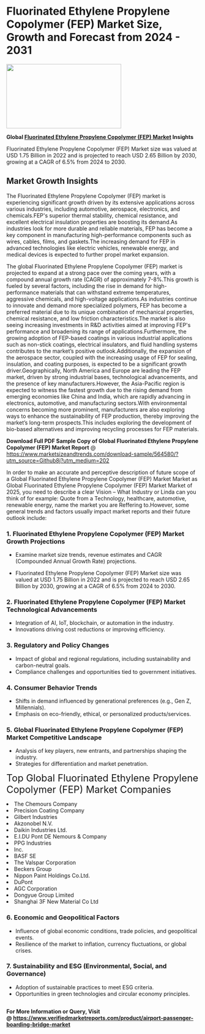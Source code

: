 <H1>Fluorinated Ethylene Propylene Copolymer (FEP) Market Size, Growth and Forecast from 2024 - 2031</H1><img class="aligncenter size-medium wp-image-584254" src="https://thirdeyenews.in/wp-content/uploads/2024/09/Global-Market-Research-300x168.jpeg" alt="" width="300" height="168" /><p><strong>Global&nbsp;<a href="https://www.marketsizeandtrends.com/download-sample/564580/?utm_source=Github8j?utm_medium=202">Fluorinated Ethylene Propylene Copolymer (FEP) Market</a> Insights</strong></p><p>Fluorinated Ethylene Propylene Copolymer (FEP) Market size was valued at USD 1.75 Billion in 2022 and is projected to reach USD 2.65 Billion by 2030, growing at a CAGR of 6.5% from 2024 to 2030.</p><p><h2>Market Growth Insights</h2> The Fluorinated Ethylene Propylene Copolymer (FEP) market is experiencing significant growth driven by its extensive applications across various industries, including automotive, aerospace, electronics, and chemicals.FEP's superior thermal stability, chemical resistance, and excellent electrical insulation properties are boosting its demand.As industries look for more durable and reliable materials, FEP has become a key component in manufacturing high-performance components such as wires, cables, films, and gaskets.The increasing demand for FEP in advanced technologies like electric vehicles, renewable energy, and medical devices is expected to further propel market expansion. <p>The global Fluorinated Ethylene Propylene Copolymer (FEP) market is projected to expand at a strong pace over the coming years, with a compound annual growth rate (CAGR) of approximately 7-8%.This growth is fueled by several factors, including the rise in demand for high-performance materials that can withstand extreme temperatures, aggressive chemicals, and high-voltage applications.As industries continue to innovate and demand more specialized polymers, FEP has become a preferred material due to its unique combination of mechanical properties, chemical resistance, and low friction characteristics.The market is also seeing increasing investments in R&D activities aimed at improving FEP's performance and broadening its range of applications.Furthermore, the growing adoption of FEP-based coatings in various industrial applications such as non-stick coatings, electrical insulators, and fluid handling systems contributes to the market’s positive outlook.Additionally, the expansion of the aerospace sector, coupled with the increasing usage of FEP for sealing, insulation, and coating purposes, is expected to be a significant growth driver.Geographically, North America and Europe are leading the FEP market, driven by strong industrial bases, technological advancements, and the presence of key manufacturers.However, the Asia-Pacific region is expected to witness the fastest growth due to the rising demand from emerging economies like China and India, which are rapidly advancing in electronics, automotive, and manufacturing sectors.With environmental concerns becoming more prominent, manufacturers are also exploring ways to enhance the sustainability of FEP production, thereby improving the market’s long-term prospects.This includes exploring the development of bio-based alternatives and improving recycling processes for FEP materials.</p><p><span class=""><strong>Download Full PDF Sample Copy of Global Fluorinated Ethylene Propylene Copolymer (FEP) Market Report</strong> @ <a href="https://www.marketsizeandtrends.com/download-sample/564580/?utm_source=Github8j?utm_medium=202" target="_blank">https://www.marketsizeandtrends.com/download-sample/564580/?utm_source=Github8j?utm_medium=202</a></span></p><p>In order to make an accurate and perceptive description of future scope of a Global&nbsp;Fluorinated Ethylene Propylene Copolymer (FEP) Market Market as Global&nbsp;Fluorinated Ethylene Propylene Copolymer (FEP) Market Market of 2025, you need to describe a clear Vision &ndash; What Industry or Linda can you think of for example: Quote from a Technology, healthcare, automotive, renewable energy, name the market you are Reffering to.However, some general trends and factors usually impact market reports and their future outlook include:</p><h3>1.&nbsp;<strong>Fluorinated Ethylene Propylene Copolymer (FEP) Market Growth Projections</strong></h3><ul><li>Examine market size trends, revenue estimates and CAGR (Compounded Annual Growth Rate) projections.</li><li><p>Fluorinated Ethylene Propylene Copolymer (FEP) Market size was valued at USD 1.75 Billion in 2022 and is projected to reach USD 2.65 Billion by 2030, growing at a CAGR of 6.5% from 2024 to 2030.</p></li></ul><h3>2.&nbsp;<strong>Fluorinated Ethylene Propylene Copolymer (FEP) Market Technological Advancements</strong></h3><ul><li>Integration of AI, IoT, blockchain, or automation in the industry.</li><li>Innovations driving cost reductions or improving efficiency.</li></ul><h3>3.&nbsp;<strong>Regulatory and Policy Changes</strong></h3><ul><li>Impact of global and regional regulations, including sustainability and carbon-neutral goals.</li><li>Compliance challenges and opportunities tied to government initiatives.</li></ul><h3>4.&nbsp;<strong>Consumer Behavior Trends</strong></h3><ul><li>Shifts in demand influenced by generational preferences (e.g., Gen Z, Millennials).</li><li>Emphasis on eco-friendly, ethical, or personalized products/services.</li></ul><h3>5.&nbsp;<strong>Global Fluorinated Ethylene Propylene Copolymer (FEP) Market Competitive Landscape</strong></h3><ul><li>Analysis of key players, new entrants, and partnerships shaping the industry.</li><li>Strategies for differentiation and market penetration.</li></ul><p data-pm-slice="1 1 []"><span style="color: inherit; font-family: inherit; font-size: 25px;">Top Global Fluorinated Ethylene Propylene Copolymer (FEP) Market Companies</span></p><div class="" data-test-id=""><p><li>The Chemours Company</li><li> Precision Coating Company</li><li> Gilbert Industries</li><li> Akzonobel N.V.</li><li> Daikin Industries Ltd.</li><li> E.I.DU Pont DE Nemours & Company</li><li> PPG Industries</li><li> Inc.</li><li> BASF SE</li><li> The Valspar Corporation</li><li> Beckers Group</li><li> Nippon Paint Holdings Co.Ltd.</li><li> DuPont</li><li> AGC Corporation</li><li> Dongyue Group Limited</li><li> Shanghai 3F New Material Co Ltd</li></p></div><h3>6.&nbsp;<strong>Economic and Geopolitical Factors</strong></h3><ul><li>Influence of global economic conditions, trade policies, and geopolitical events.</li><li>Resilience of the market to inflation, currency fluctuations, or global crises.</li></ul><h3>7.&nbsp;<strong>Sustainability and ESG (Environmental, Social, and Governance)</strong></h3><ul><li>Adoption of sustainable practices to meet ESG criteria.</li><li>Opportunities in green technologies and circular economy principles.</li></ul><h2><strong style="font-size: 14px;">For More Information or Query, Visit @&nbsp;</strong><a style="background-color: #ffffff; font-size: 14px;" href="https://www.marketsizeandtrends.com/report/fluorinated-ethylene-propylene-copolymer-fep-market/" target="_blank">https://www.verifiedmarketreports.com/product/airport-passenger-boarding-bridge-market</a></h2>